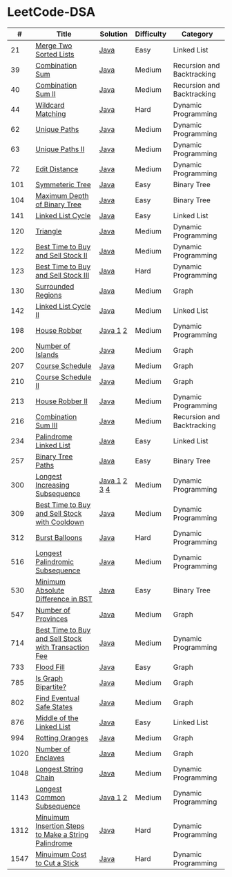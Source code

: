 # LeetCode-DSA

| # | Title | Solution | Difficulty | Category |
|----------------|-----------------|-------------|----------------|--------------|
|21|[Merge Two Sorted Lists](https://leetcode.com/problems/merge-two-sorted-lists/)|[Java](./LinkedList/merge-two-sorted-lists_21/Solution.java)|Easy|Linked List|
|39|[Combination Sum](https://leetcode.com/problems/combination-sum/)|[Java](./RecursionAndBacktracking/combination-sum_39/Solution.java)|Medium|Recursion and Backtracking|
|40|[Combination Sum II](https://leetcode.com/problems/combination-sum-ii/)|[Java](./RecursionAndBacktracking/combination-sum-ii_40/Solution.java)|Medium|Recursion and Backtracking|
|44|[Wildcard Matching](https://leetcode.com/problems/wildcard-matching/)|[Java](./DP/wildcard-matching_44/Solution.java)|Hard|Dynamic Programming|
|62|[Unique Paths](https://leetcode.com/problems/unique-paths/)|[Java](./DP/unique-paths_62/Solution.java)|Medium|Dynamic Programming|
|63|[Unique Paths II](https://leetcode.com/problems/unique-paths-ii/)|[Java](./DP/unique-paths-ii_63/Solution.java)|Medium|Dynamic Programming|
|72|[Edit Distance](https://leetcode.com/problems/edit-distance/)|[Java](./DP/edit-distance_72/Solution.java)|Medium|Dynamic Programming|
|101|[Symmeteric Tree](https://leetcode.com/problems/symmetric-tree/)|[Java](./BinaryTree/symmetric-tree_101/Solution.java)|Easy|Binary Tree|
|104|[Maximum Depth of Binary Tree](https://leetcode.com/problems/maximum-depth-of-binary-tree/)|[Java](./BinaryTree/maximum-depth-of-binary-tree_104/Solution.java)|Easy|Binary Tree|
|141|[Linked List Cycle](https://leetcode.com/problems/linked-list-cycle/)|[Java](./LinkedList/linked-list-cycle_141/Solution.java)|Easy|Linked List|
|120|[Triangle](https://leetcode.com/problems/triangle/)|[Java](./DP/triangle_120/Solution.java)|Medium|Dynamic Programming|
|122|[Best Time to Buy and Sell Stock II](https://leetcode.com/problems/best-time-to-buy-and-sell-stock-ii/)|[Java](./DP/best-time-to-buy-and-sell-stock-ii_122/Solution.java)|Medium|Dynamic Programming|
|123|[Best Time to Buy and Sell Stock III](https://leetcode.com/problems/best-time-to-buy-and-sell-stock-iii/)|[Java](./DP/best-time-to-buy-and-sell-stock-iii_123/Solution.java)|Hard|Dynamic Programming|
|130|[Surrounded Regions](https://leetcode.com/problems/surrounded-regions/)|[Java](./Graph/surrounded-regions_130/Solution.java)|Medium|Graph|
|142|[Linked List Cycle II](https://leetcode.com/problems/linked-list-cycle-ii/)|[Java](./LinkedList/linked-list-cycle-ii_142/Solution.java)|Medium|Linked List|
|198|[House Robber](https://leetcode.com/problems/house-robber/)|[Java 1](./DP/house-robber_198/Solution.java) [2](./DP/house-robber_198/Solution2.java)|Medium|Dynamic Programming|
|200|[Number of Islands](https://leetcode.com/problems/number-of-islands/)|[Java](./Graph/number-of-islands_200/Solution.java)|Medium|Graph|
|207|[Course Schedule](https://leetcode.com/problems/course-schedule/)|[Java](./Graph/course-schedule_207/Solution.java)|Medium|Graph|
|210|[Course Schedule II](https://leetcode.com/problems/course-schedule-ii/)|[Java](./Graph/course-schedule-ii_210/Solution.java)|Medium|Graph|
|213|[House Robber II](https://leetcode.com/problems/house-robber-ii/)|[Java](./DP/house-robber-ii_213/Solution.java)|Medium|Dynamic Programming|
|216|[Combination Sum III](https://leetcode.com/problems/combination-sum-iii/)|[Java](./RecursionAndBacktracking/combination-sum-iii_216/Solution.java)|Medium|Recursion and Backtracking|
|234|[Palindrome Linked List](https://leetcode.com/problems/palindrome-linked-list/)|[Java](./LinkedList/palindrome-linked-list_234/Solution.java)|Easy|Linked List|
|257|[Binary Tree Paths](https://leetcode.com/problems/binary-tree-paths/)|[Java](./BinaryTree/binary-tree-paths_257/Solution.java)|Easy|Binary Tree|
|300|[Longest Increasing Subsequence](https://leetcode.com/problems/longest-increasing-subsequence/)|[Java 1](./DP/longest-increasing-subsequence_300/Solution.java) [2](./DP/longest-increasing-subsequence_300/Solution2.java) [3](./DP/longest-increasing-subsequence_300/Solution3.java) [4](./DP/longest-increasing-subsequence_300/Solution4.java)|Medium|Dynamic Programming|
|309|[Best Time to Buy and Sell Stock with Cooldown](https://leetcode.com/problems/best-time-to-buy-and-sell-stock-with-cooldown/)|[Java](./DP/best-time-to-buy-and-sell-stock-with-cooldown_309/Solution.java)|Medium|Dynamic Programming|
|312|[Burst Balloons](https://leetcode.com/problems/burst-balloons/)|[Java](./DP/burst-balloons_312/Solution.java)|Hard|Dynamic Programming|
|516|[Longest Palindromic Subsequence](https://leetcode.com/problems/longest-palindromic-subsequence/)|[Java](./DP/longest-palindromic-subsequence_516/Solution.java)|Medium|Dynamic Programming|
|530|[Minimum Absolute Difference in BST](https://leetcode.com/problems/minimum-absolute-difference-in-bst/)|[Java](./BinaryTree/minimum-absolute-difference-in-bst_530/Solution.java)|Easy|Binary Tree|
|547|[Number of Provinces](https://leetcode.com/problems/number-of-provinces/)|[Java](./Graph/number-of-provinces_547/Solution.java)|Medium|Graph|
|714|[Best Time to Buy and Sell Stock with Transaction Fee](https://leetcode.com/problems/best-time-to-buy-and-sell-stock-with-transaction-fee/)|[Java](./DP/best-time-to-buy-and-sell-stock-with-transaction-fee_714/Solution.java)|Medium|Dynamic Programming|
|733|[Flood Fill](https://leetcode.com/problems/flood-fill/)|[Java](./Graph/flood-fill_733/Solution.java)|Easy|Graph|
|785|[Is Graph Bipartite?](https://leetcode.com/problems/is-graph-bipartite/)|[Java](./Graph/is-graph-bipartite_785/Solution.java)|Medium|Graph|
|802|[Find Eventual Safe States](https://leetcode.com/problems/find-eventual-safe-states/)|[Java](./Graph/find-eventual-safe-states_802/Solution.java)|Medium|Graph|
|876|[Middle of the Linked List](https://leetcode.com/problems/middle-of-the-linked-list/)|[Java](./LinkedList/middle-of-the-linked-list_876/Solution.java)|Easy|Linked List|
|994|[Rotting Oranges](https://leetcode.com/problems/rotting-oranges/)|[Java](./Graph/rotting-oranges_994/Solution.java)|Medium|Graph|
|1020|[Number of Enclaves](https://leetcode.com/problems/number-of-enclaves/)|[Java](./Graph/number-of-enclaves_1020/Solution.java)|Medium|Graph|
|1048|[Longest String Chain](https://leetcode.com/problems/longest-string-chain/)|[Java](./DP/longest-string-chain_1048/Solution.java)|Medium|Dynamic Programming|
|1143|[Longest Common Subsequence](https://leetcode.com/problems/longest-common-subsequence/)|[Java 1](./DP/longest-common-subsequence_1143/Solution.java) [2](./DP/longest-common-subsequence_1143/Solution2.java)|Medium|Dynamic Programming|
|1312|[Minuimum Insertion Steps to Make a String Palindrome](https://leetcode.com/problems/minimum-insertion-steps-to-make-a-string-palindrome/)|[Java](./DP/minimum-insertion-steps-to-make-a-string-palindrome_1312/Solution.java)|Hard|Dynamic Programming|
|1547|[Minuimum Cost to Cut a Stick](https://leetcode.com/problems/minimum-cost-to-cut-a-stick/)|[Java](./DP/minimum-cost-to-cut-a-stick_1547/Solution.java)|Hard|Dynamic Programming|
